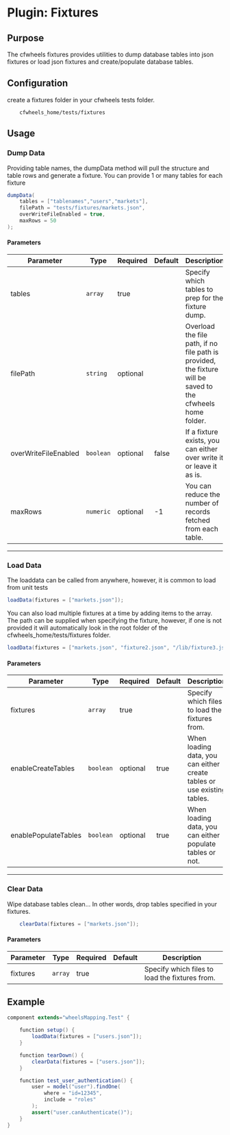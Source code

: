 # Plugin: Fixtures

## Purpose

The cfwheels fixtures provides utilities to dump database tables into json fixtures or load json fixtures and create/populate database tables.

## Configuration

create a fixtures folder in your cfwheels tests folder. 
```
    cfwheels_home/tests/fixtures
```

## Usage

### Dump Data
Providing table names, the dumpData method will pull the structure and table rows and generate a fixture.  You can provide 1 or many tables for each fixture
```java
dumpData(
    tables = ["tablenames","users","markets"],
    filePath = "tests/fixtures/markets.json",
    overWriteFileEnabled = true,
    maxRows = 50
);
```

#### Parameters
Parameter | Type | Required | Default | Description
--- | --- | --- | --- | ---
tables | `array` | true |  | Specify which tables to prep for the fixture dump.
filePath | `string` | optional | | Overload the file path, if no file path is provided, the fixture will be saved to the cfwheels home folder.
overWriteFileEnabled | `boolean` | optional | false | If a fixture exists, you can either over write it or leave it as is.
maxRows | `numeric` | optional | -1 | You can reduce the number of records fetched from each table.

---

### Load Data
The loaddata can be called from anywhere, however, it is common to load from unit tests
```java
loadData(fixtures = ["markets.json"]);
```

You can also load multiple fixtures at a time by adding items to the array.  The path can be supplied when specifying the fixture, however, if one is not provided  it will automatically look in the root folder of the cfwheels_home/tests/fixtures folder.
```java
loadData(fixtures = ["markets.json", "fixture2.json", "/lib/fixture3.json"]);
```

#### Parameters
Parameter | Type | Required | Default | Description
--- | --- | --- | --- | ---
fixtures | `array` | true |  | Specify which files to load the fixtures from.
enableCreateTables | `boolean` | optional | true | When loading data, you can either create tables or use existing tables.
enablePopulateTables | `boolean` | optional | true | When loading data, you can either populate tables or not.

--- 

### Clear Data
Wipe database tables clean... In other words, drop tables specified in your fixtures.
```java
    clearData(fixtures = ["markets.json"]);
```

#### Parameters
Parameter | Type | Required | Default | Description
--- | --- | --- | --- | ---
fixtures | `array` | true |  | Specify which files to load the fixtures from.


## Example

```java
component extends="wheelsMapping.Test" {

    function setup() {
        loadData(fixtures = ["users.json"]);
    }

    function tearDown() {
        clearData(fixtures = ["users.json"]);
    }

    function test_user_authentication() {
        user = model("user").findOne(
            where = "id=12345",
            include = "roles"
        );
        assert("user.canAuthenticate()");
    }
}
```
